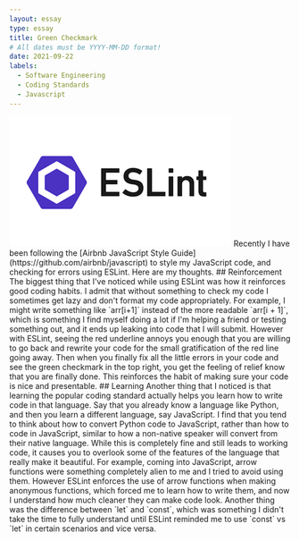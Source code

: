 ```yaml
---
layout: essay
type: essay
title: Green Checkmark
# All dates must be YYYY-MM-DD format!
date: 2021-09-22
labels:
  - Software Engineering
  - Coding Standards
  - Javascript
---
```


<img class="ui medium left circular floated image" src="../images/eslint.png">
Recently I have been following the [Airbnb JavaScript Style Guide](https://github.com/airbnb/javascript) to style my JavaScript code, and checking for errors using ESLint. Here are my thoughts.
## Reinforcement
The biggest thing that I've noticed while using ESLint was how it reinforces good coding habits. I admit that without something to check my code I sometimes get lazy and don't format my code appropriately. For example, I might write something like `arr[i+1]` instead of the more readable `arr[i + 1]`, which is something I find myself doing a lot if I'm helping a friend or testing something out, and it ends up leaking into code that I will submit. However with ESLint, seeing the red underline annoys you enough that you are willing to go back and rewrite your code for the small gratification of the red line going away. Then when you finally fix all the little errors in your code and see the green checkmark in the top right, you get the feeling of relief know that you are finally done. This reinforces the habit of making sure your code is nice and presentable.
## Learning
Another thing that I noticed is that learning the popular coding standard actually helps you learn how to write code in that language. Say that you already know a language like Python, and then you learn a different language, say JavaScript. I find that you tend to think about how to convert Python code to JavaScript, rather than how to code in JavaScript, similar to how a non-native speaker will convert from their native language. While this is completely fine and still leads to working code, it causes you to overlook some of the features of the language that really make it beautiful. For example, coming into JavaScript, arrow functions were something completely alien to me and I tried to avoid using them. However ESLint enforces the use of arrow functions when making anonymous functions, which forced me to learn how to write them, and now I understand how much cleaner they can make code look. Another thing was the difference between `let` and `const`, which was something I didn't take the time to fully understand until ESLint reminded me to use `const` vs `let` in certain scenarios and vice versa.
